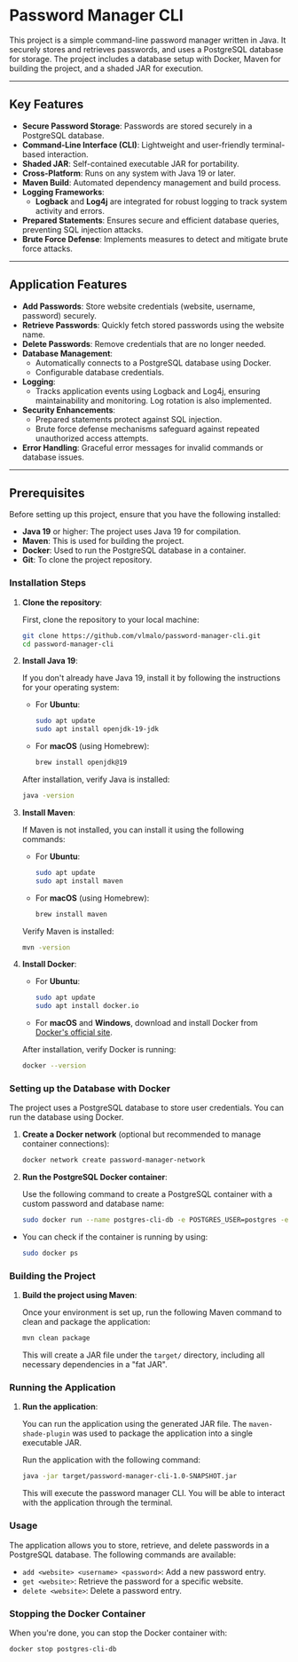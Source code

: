 ﻿# Password Manager CLI

This project is a simple command-line password manager written in Java. It securely stores and retrieves passwords, and uses a PostgreSQL database for storage. The project includes a database setup with Docker, Maven for building the project, and a shaded JAR for execution.

---

## Key Features

- **Secure Password Storage**: Passwords are stored securely in a PostgreSQL database.
- **Command-Line Interface (CLI)**: Lightweight and user-friendly terminal-based interaction.
- **Shaded JAR**: Self-contained executable JAR for portability.
- **Cross-Platform**: Runs on any system with Java 19 or later.
- **Maven Build**: Automated dependency management and build process.
- **Logging Frameworks**: 
  - **Logback** and **Log4j** are integrated for robust logging to track system activity and errors.
- **Prepared Statements**: Ensures secure and efficient database queries, preventing SQL injection attacks.
- **Brute Force Defense**: Implements measures to detect and mitigate brute force attacks.

---

## Application Features

- **Add Passwords**: Store website credentials (website, username, password) securely.
- **Retrieve Passwords**: Quickly fetch stored passwords using the website name.
- **Delete Passwords**: Remove credentials that are no longer needed.
- **Database Management**:
  - Automatically connects to a PostgreSQL database using Docker.
  - Configurable database credentials.
- **Logging**:
  - Tracks application events using Logback and Log4j, ensuring maintainability and monitoring. Log rotation is also implemented.
- **Security Enhancements**:
  - Prepared statements protect against SQL injection.
  - Brute force defense mechanisms safeguard against repeated unauthorized access attempts.
- **Error Handling**: Graceful error messages for invalid commands or database issues.

---

## Prerequisites

Before setting up this project, ensure that you have the following installed:

- **Java 19** or higher: The project uses Java 19 for compilation.
- **Maven**: This is used for building the project.
- **Docker**: Used to run the PostgreSQL database in a container.
- **Git**: To clone the project repository.

### Installation Steps

1. **Clone the repository**:

   First, clone the repository to your local machine:

    ```bash
    git clone https://github.com/vlmalo/password-manager-cli.git
    cd password-manager-cli
    ```

2. **Install Java 19**:

   If you don't already have Java 19, install it by following the instructions for your operating system:

    - For **Ubuntu**:

      ```bash
      sudo apt update
      sudo apt install openjdk-19-jdk
      ```

    - For **macOS** (using Homebrew):

      ```bash
      brew install openjdk@19
      ```

   After installation, verify Java is installed:

    ```bash
    java -version
    ```

3. **Install Maven**:

   If Maven is not installed, you can install it using the following commands:

    - For **Ubuntu**:

      ```bash
      sudo apt update
      sudo apt install maven
      ```

    - For **macOS** (using Homebrew):

      ```bash
      brew install maven
      ```

   Verify Maven is installed:

    ```bash
    mvn -version
    ```

4. **Install Docker**:

    - For **Ubuntu**:

      ```bash
      sudo apt update
      sudo apt install docker.io
      ```

    - For **macOS** and **Windows**, download and install Docker from [Docker's official site](https://www.docker.com/products/docker-desktop).

   After installation, verify Docker is running:

    ```bash
    docker --version
    ```

### Setting up the Database with Docker

The project uses a PostgreSQL database to store user credentials. You can run the database using Docker.

1. **Create a Docker network** (optional but recommended to manage container connections):

    ```bash
    docker network create password-manager-network
    ```

2. **Run the PostgreSQL Docker container**:

   Use the following command to create a PostgreSQL container with a custom password and database name:

    ```bash
    sudo docker run --name postgres-cli-db -e POSTGRES_USER=postgres -e POSTGRES_PASSWORD=postgres -e POSTGRES_DB=userlist_db_cli -p 5432:5432 -d postgres:latest
    ```


-   You can check if the container is running by using:

    ```bash
    sudo docker ps
    ```


### Building the Project

1. **Build the project using Maven**:

   Once your environment is set up, run the following Maven command to clean and package the application:

    ```bash
    mvn clean package
    ```

   This will create a JAR file under the `target/` directory, including all necessary dependencies in a "fat JAR".

### Running the Application

1. **Run the application**:

   You can run the application using the generated JAR file. The `maven-shade-plugin` was used to package the application into a single executable JAR.

   Run the application with the following command:

    ```bash
    java -jar target/password-manager-cli-1.0-SNAPSHOT.jar
    ```

   This will execute the password manager CLI. You will be able to interact with the application through the terminal.

### Usage

The application allows you to store, retrieve, and delete passwords in a PostgreSQL database. The following commands are available:

- `add <website> <username> <password>`: Add a new password entry.
- `get <website>`: Retrieve the password for a specific website.
- `delete <website>`: Delete a password entry.

### Stopping the Docker Container

When you're done, you can stop the Docker container with:

```bash
docker stop postgres-cli-db

